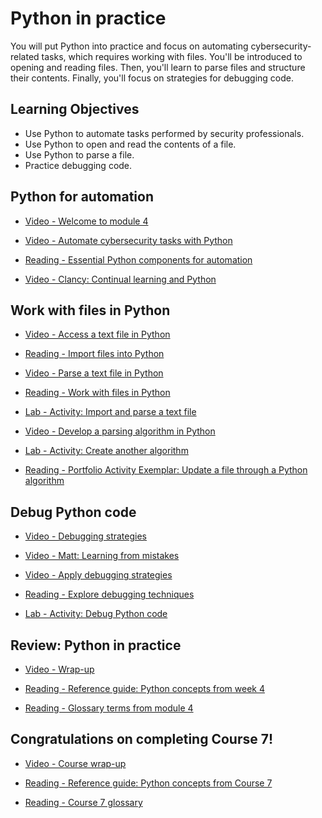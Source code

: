 # Python in practice

You will put Python into practice and focus on automating cybersecurity-related tasks, which requires working with files. You'll be introduced to opening and reading files. Then, you'll learn to parse files and structure their contents. Finally, you'll focus on strategies for debugging code.

## Learning Objectives

- Use Python to automate tasks performed by security professionals.
- Use Python to open and read the contents of a file.
- Use Python to parse a file.
- Practice debugging code.

## Python for automation

- [Video - Welcome to module 4](https://www.coursera.org/learn/automate-cybersecurity-tasks-with-python/lecture/xCRLh/welcome-to-module-4)

- [Video - Automate cybersecurity tasks with Python](https://www.coursera.org/learn/automate-cybersecurity-tasks-with-python/lecture/tKHop/automate-cybersecurity-tasks-with-python)

- [Reading - Essential Python components for automation](https://www.coursera.org/learn/automate-cybersecurity-tasks-with-python/supplement/qDINw/essential-python-components-for-automation)

- [Video - Clancy: Continual learning and Python](https://www.coursera.org/learn/automate-cybersecurity-tasks-with-python/lecture/y3dMU/clancy-continual-learning-and-python)

## Work with files in Python

- [Video - Access a text file in Python](https://www.coursera.org/learn/automate-cybersecurity-tasks-with-python/lecture/9NPqh/access-a-text-file-in-python)

- [Reading - Import files into Python](https://www.coursera.org/learn/automate-cybersecurity-tasks-with-python/supplement/OOH7S/import-files-into-python)

- [Video - Parse a text file in Python](https://www.coursera.org/learn/automate-cybersecurity-tasks-with-python/lecture/5w4RN/parse-a-text-file-in-python)

- [Reading - Work with files in Python](https://www.coursera.org/learn/automate-cybersecurity-tasks-with-python/supplement/cWIQz/work-with-files-in-python)

- [Lab - Activity: Import and parse a text file](./Labs/Exemplar_Import%20and%20parse%20a%20text%20file.ipynb)

- [Video - Develop a parsing algorithm in Python](https://www.coursera.org/learn/automate-cybersecurity-tasks-with-python/lecture/P5fan/develop-a-parsing-algorithm-in-python)

- [Lab - Activity: Create another algorithm](./Labs/Exemplar_Create%20another%20algorithm.ipynb)

- [Reading - Portfolio Activity Exemplar: Update a file through a Python algorithm](https://docs.google.com/document/d/1Ra0_gH1l0Pd8-APMg9W_YRMG5UYqJ81ANLRPdZc2qQA/template/preview?resourcekey=0-WZDMIQTlAKDQ7yRhzf9NyA)

## Debug Python code

- [Video - Debugging strategies](https://www.coursera.org/learn/automate-cybersecurity-tasks-with-python/lecture/Az4Hv/debugging-strategies)

- [Video - Matt: Learning from mistakes](https://www.coursera.org/learn/automate-cybersecurity-tasks-with-python/lecture/eWBPc/matt-learning-from-mistakes)

- [Video - Apply debugging strategies](https://www.coursera.org/learn/automate-cybersecurity-tasks-with-python/lecture/u6xqF/apply-debugging-strategies)

- [Reading - Explore debugging techniques](https://www.coursera.org/learn/automate-cybersecurity-tasks-with-python/supplement/a8Fj4/explore-debugging-techniques)

- [Lab - Activity: Debug Python code](./Labs/LAB_014_Exemplar.ipynb)

## Review: Python in practice

- [Video - Wrap-up](https://www.coursera.org/learn/automate-cybersecurity-tasks-with-python/lecture/tfarD/wrap-up)

- [Reading - Reference guide: Python concepts from week 4](https://docs.google.com/document/d/15_yAecscxD1TjNK9f4LvkO5GK2YEFGw2oQUG4LiucZ0/template/preview?resourcekey=0-NsP-xyVIzyeMO9PfANwjgQ)

- [Reading - Glossary terms from module 4](https://www.coursera.org/learn/automate-cybersecurity-tasks-with-python/supplement/jcO0p/glossary-terms-from-module-4)

## Congratulations on completing Course 7!

- [Video - Course wrap-up](https://www.coursera.org/learn/automate-cybersecurity-tasks-with-python/lecture/wyLyN/course-wrap-up)

- [Reading - Reference guide: Python concepts from Course 7](https://docs.google.com/document/d/1YQRiQ2nTc7rr1bPpgezVxLt78YqaiwCgOMJcH3R35Yk/template/preview?pli=1#heading=h.6eikvmfmqupl)

- [Reading - Course 7 glossary](https://docs.google.com/document/d/1G0kkhf3LNRpZKjzE_Cp6k88XdQ5RYxj0Y9zqWco7exw/template/preview?usp=sharing&resourcekey=0-uBM_b8iG7GeOXYc6tbWh3A)